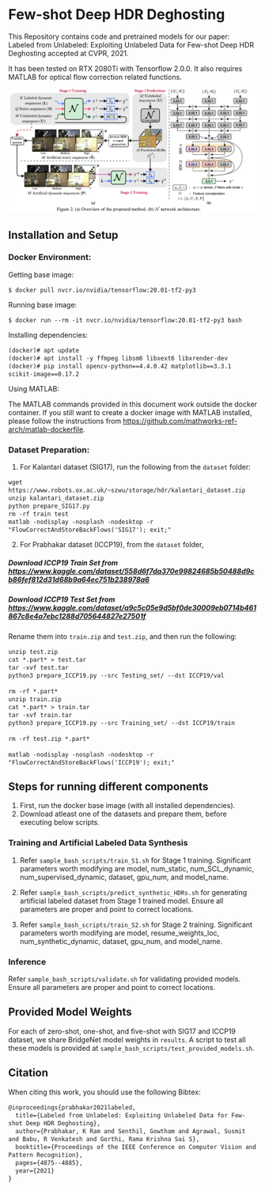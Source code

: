 # Few-shot Deep HDR Deghosting
This Repository contains code and pretrained models for our paper: Labeled from Unlabeled: Exploiting Unlabeled Data for Few-shot Deep HDR Deghosting accepted at CVPR, 2021.

It has been tested on RTX 2080Ti with Tensorflow 2.0.0. It also requires MATLAB for optical flow correction related functions.

![Banner](github_images/overview.png)


## Installation and Setup
### Docker Environment:
Getting base image:
```shell script
$ docker pull nvcr.io/nvidia/tensorflow:20.01-tf2-py3
```

Running base image:
```shell script
$ docker run --rm -it nvcr.io/nvidia/tensorflow:20.01-tf2-py3 bash
```

Installing dependencies:
```shell script
(docker)# apt update
(docker)# apt install -y ffmpeg libsm6 libxext6 libxrender-dev
(docker)# pip install opencv-python==4.4.0.42 matplotlib==3.3.1 scikit-image==0.17.2
```

Using MATLAB:

The MATLAB commands provided in this document work outside the docker container. If you still want to create a docker image with MATLAB installed, please follow the instructions from https://github.com/mathworks-ref-arch/matlab-dockerfile.

### Dataset Preparation:
1. For Kalantari dataset (SIG17), run the following from the `dataset` folder:
```shell script
wget https://www.robots.ox.ac.uk/~szwu/storage/hdr/kalantari_dataset.zip
unzip kalantari_dataset.zip
python prepare_SIG17.py
rm -rf train test
matlab -nodisplay -nosplash -nodesktop -r "FlowCorrectAndStoreBackFlows('SIG17'); exit;"
```
2. For Prabhakar dataset (ICCP19), from the `dataset` folder,
##### Download ICCP19 Train Set from https://www.kaggle.com/dataset/558d6f7da370e99824685b50488d9cb86fef812d31d68b9a64ec751b238978a6
##### Download ICCP19 Test Set from https://www.kaggle.com/dataset/a9c5c05e9d5bf0de30009eb0714b461867c8e4a7ebc1288d705644827e27501f
Rename them into ```train.zip``` and ```test.zip```, and then run the following:

```shell script
unzip test.zip
cat *.part* > test.tar
tar -xvf test.tar
python3 prepare_ICCP19.py --src Testing_set/ --dst ICCP19/val

rm -rf *.part*
unzip train.zip
cat *.part* > train.tar
tar -xvf train.tar
python3 prepare_ICCP19.py --src Training_set/ --dst ICCP19/train

rm -rf test.zip *.part*

matlab -nodisplay -nosplash -nodesktop -r "FlowCorrectAndStoreBackFlows('ICCP19'); exit;"
```


## Steps for running different components
1. First, run the docker base image (with all installed dependencies).
2. Download atleast one of the datasets and prepare them, before executing below scripts.
### Training and Artificial Labeled Data Synthesis
1. Refer ```sample_bash_scripts/train_S1.sh``` for Stage 1 training. Significant parameters worth modifying are model, num_static, num_SCL_dynamic, num_supervised_dynamic, dataset, gpu_num, and model_name.

2. Refer ```sample_bash_scripts/predict_synthetic_HDRs.sh``` for generating artificial labeled dataset from Stage 1 trained model. Ensure all parameters are proper and point to correct locations.

3. Refer ```sample_bash_scripts/train_S2.sh``` for Stage 2 training. Significant parameters worth modifying are model, resume_weights_loc, num_synthetic_dynamic, dataset, gpu_num, and model_name.

### Inference
Refer ```sample_bash_scripts/validate.sh``` for validating provided models. Ensure all parameters are proper and point to correct locations.

## Provided Model Weights
For each of zero-shot, one-shot, and five-shot with SIG17 and ICCP19 dataset, we share BridgeNet model weights in ```results```. A script to test all these models is provided at ```sample_bash_scripts/test_provided_models.sh```.

## Citation
When citing this work, you should use the following Bibtex:

    @inproceedings{prabhakar2021labeled,
      title={Labeled from Unlabeled: Exploiting Unlabeled Data for Few-shot Deep HDR Deghosting},
      author={Prabhakar, K Ram and Senthil, Gowtham and Agrawal, Susmit and Babu, R Venkatesh and Gorthi, Rama Krishna Sai S},
      booktitle={Proceedings of the IEEE Conference on Computer Vision and Pattern Recognition},
      pages={4875--4885},
      year={2021}
    }
